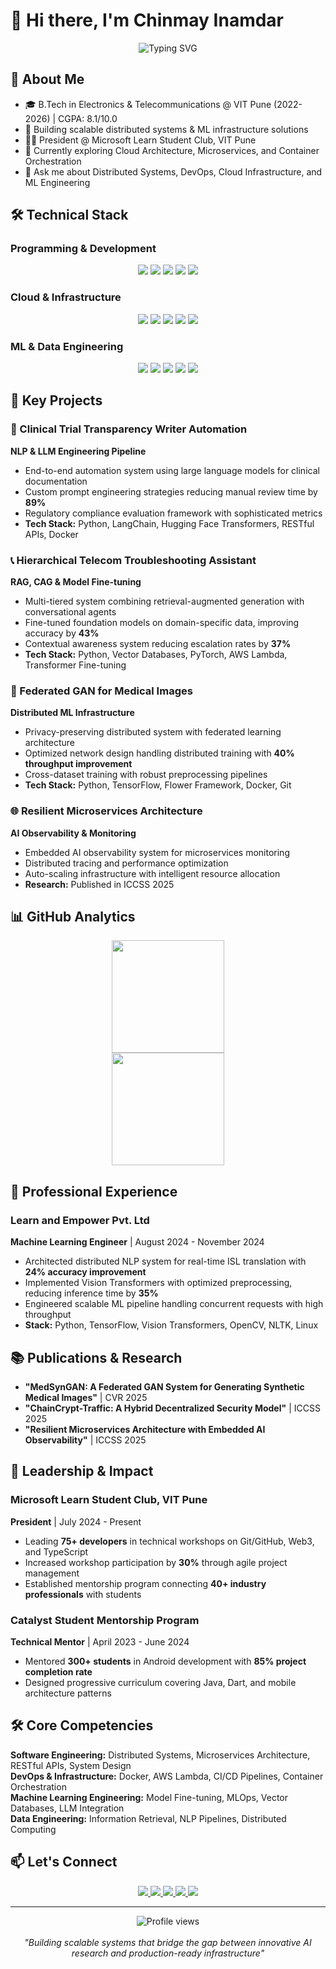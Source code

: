 # 👋 Hi there, I'm Chinmay Inamdar

<div align="center">
  <img src="https://readme-typing-svg.herokuapp.com?font=Fira+Code&size=32&duration=3000&pause=1000&color=2E97CB&center=true&vCenter=true&width=700&lines=Software+Development+Engineer;DevOps+%26+Cloud+Engineer;Distributed+Systems+Developer;ML+Infrastructure+Specialist" alt="Typing SVG" />
</div>

## 💫 About Me
- 🎓 B.Tech in Electronics & Telecommunications @ VIT Pune (2022-2026) | CGPA: 8.1/10.0
- 🔭 Building scalable distributed systems & ML infrastructure solutions
- 👨‍💻 President @ Microsoft Learn Student Club, VIT Pune
- 🌱 Currently exploring Cloud Architecture, Microservices, and Container Orchestration  
- 💬 Ask me about Distributed Systems, DevOps, Cloud Infrastructure, and ML Engineering

## 🛠️ Technical Stack

### Programming & Development
<div align="center">
  <img src="https://img.shields.io/badge/Python-3776AB?style=for-the-badge&logo=python&logoColor=white" />
  <img src="https://img.shields.io/badge/Java-ED8B00?style=for-the-badge&logo=openjdk&logoColor=white" />
  <img src="https://img.shields.io/badge/C++-00599C?style=for-the-badge&logo=c%2B%2B&logoColor=white" />
  <img src="https://img.shields.io/badge/SQL-4479A1?style=for-the-badge&logo=mysql&logoColor=white" />
  <img src="https://img.shields.io/badge/Dart-0175C2?style=for-the-badge&logo=dart&logoColor=white" />
</div>

### Cloud & Infrastructure
<div align="center">
  <img src="https://img.shields.io/badge/AWS-232F3E?style=for-the-badge&logo=amazon-aws&logoColor=white" />
  <img src="https://img.shields.io/badge/Docker-2496ED?style=for-the-badge&logo=docker&logoColor=white" />
  <img src="https://img.shields.io/badge/Linux-FCC624?style=for-the-badge&logo=linux&logoColor=black" />
  <img src="https://img.shields.io/badge/Git-F05032?style=for-the-badge&logo=git&logoColor=white" />
  <img src="https://img.shields.io/badge/REST_APIs-009688?style=for-the-badge&logo=fastapi&logoColor=white" />
</div>

### ML & Data Engineering
<div align="center">
  <img src="https://img.shields.io/badge/TensorFlow-FF6F00?style=for-the-badge&logo=tensorflow&logoColor=white" />
  <img src="https://img.shields.io/badge/PyTorch-EE4C2C?style=for-the-badge&logo=pytorch&logoColor=white" />
  <img src="https://img.shields.io/badge/Vector_DBs-FF6B6B?style=for-the-badge&logo=databricks&logoColor=white" />
  <img src="https://img.shields.io/badge/LangChain-1C3C3C?style=for-the-badge&logo=chainlink&logoColor=white" />
  <img src="https://img.shields.io/badge/HuggingFace-FFD21E?style=for-the-badge&logo=huggingface&logoColor=black" />
</div>

## 🚀 Key Projects

### 🤖 Clinical Trial Transparency Writer Automation
**NLP & LLM Engineering Pipeline**
- End-to-end automation system using large language models for clinical documentation
- Custom prompt engineering strategies reducing manual review time by **89%**
- Regulatory compliance evaluation framework with sophisticated metrics
- **Tech Stack:** Python, LangChain, Hugging Face Transformers, RESTful APIs, Docker

### 📞 Hierarchical Telecom Troubleshooting Assistant  
**RAG, CAG & Model Fine-tuning**
- Multi-tiered system combining retrieval-augmented generation with conversational agents
- Fine-tuned foundation models on domain-specific data, improving accuracy by **43%**
- Contextual awareness system reducing escalation rates by **37%**
- **Tech Stack:** Python, Vector Databases, PyTorch, AWS Lambda, Transformer Fine-tuning

### 🏥 Federated GAN for Medical Images
**Distributed ML Infrastructure**
- Privacy-preserving distributed system with federated learning architecture
- Optimized network design handling distributed training with **40% throughput improvement**
- Cross-dataset training with robust preprocessing pipelines
- **Tech Stack:** Python, TensorFlow, Flower Framework, Docker, Git

### 🌐 Resilient Microservices Architecture
**AI Observability & Monitoring**
- Embedded AI observability system for microservices monitoring
- Distributed tracing and performance optimization
- Auto-scaling infrastructure with intelligent resource allocation
- **Research:** Published in ICCSS 2025

## 📊 GitHub Analytics

<div align="center">
  <img height="180em" src="https://github-readme-stats-git-masterrstaa-rickstaa.vercel.app/api?username=ChinmayInamdar&show_icons=true&theme=tokyonight&include_all_commits=true&count_private=true"/>
</div>

<div align="center">
  <img height="180em" src="https://github-readme-stats-git-masterrstaa-rickstaa.vercel.app/api/top-langs/?username=ChinmayInamdar&layout=compact&langs_count=8&theme=tokyonight"/>
</div>

## 💼 Professional Experience

### Learn and Empower Pvt. Ltd
**Machine Learning Engineer** | August 2024 - November 2024
- Architected distributed NLP system for real-time ISL translation with **24% accuracy improvement**
- Implemented Vision Transformers with optimized preprocessing, reducing inference time by **35%**
- Engineered scalable ML pipeline handling concurrent requests with high throughput
- **Stack:** Python, TensorFlow, Vision Transformers, OpenCV, NLTK, Linux

## 📚 Publications & Research

- **"MedSynGAN: A Federated GAN System for Generating Synthetic Medical Images"** | CVR 2025
- **"ChainCrypt-Traffic: A Hybrid Decentralized Security Model"** | ICCSS 2025  
- **"Resilient Microservices Architecture with Embedded AI Observability"** | ICCSS 2025

## 🎯 Leadership & Impact

### Microsoft Learn Student Club, VIT Pune
**President** | July 2024 - Present
- Leading **75+ developers** in technical workshops on Git/GitHub, Web3, and TypeScript
- Increased workshop participation by **30%** through agile project management
- Established mentorship program connecting **40+ industry professionals** with students

### Catalyst Student Mentorship Program  
**Technical Mentor** | April 2023 - June 2024
- Mentored **300+ students** in Android development with **85% project completion rate**
- Designed progressive curriculum covering Java, Dart, and mobile architecture patterns

## 🛠️ Core Competencies

**Software Engineering:** Distributed Systems, Microservices Architecture, RESTful APIs, System Design  
**DevOps & Infrastructure:** Docker, AWS Lambda, CI/CD Pipelines, Container Orchestration  
**Machine Learning Engineering:** Model Fine-tuning, MLOps, Vector Databases, LLM Integration  
**Data Engineering:** Information Retrieval, NLP Pipelines, Distributed Computing

## 📫 Let's Connect

<div align="center">
  <a href="mailto:chinmayinamdar19@gmail.com">
    <img src="https://img.shields.io/badge/Email-D14836?style=for-the-badge&logo=gmail&logoColor=white"/>
  </a>
  <a href="https://www.linkedin.com/in/chinmayinamdar/">
    <img src="https://img.shields.io/badge/LinkedIn-0077B5?style=for-the-badge&logo=linkedin&logoColor=white"/>
  </a>
  <a href="https://github.com/ChinmayInamdar">
    <img src="https://img.shields.io/badge/GitHub-100000?style=for-the-badge&logo=github&logoColor=white"/>
  </a>
  <a href="https://chinmayinamdar.vercel.app">
    <img src="https://img.shields.io/badge/Portfolio-000000?style=for-the-badge&logo=vercel&logoColor=white"/>
  </a>
  <a href="https://medium.com/@chinmayinamdar19">
    <img src="https://img.shields.io/badge/Medium-12100E?style=for-the-badge&logo=medium&logoColor=white"/>
  </a>
</div>

---

<div align="center">
  <img src="https://komarev.com/ghpvc/?username=ChinmayInamdar&style=flat-square&color=blue" alt="Profile views"/>
  <br><br>
  <i>"Building scalable systems that bridge the gap between innovative AI research and production-ready infrastructure"</i>
</div>
